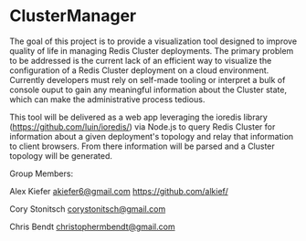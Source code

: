 # ClusterManager

The goal of this project is to provide a visualization tool designed to improve quality of life in managing Redis Cluster deployments. The primary problem to be addressed is the current lack of an efficient way to visualize the configuration of a Redis Cluster deployment on a cloud environment. Currently developers must rely on self-made tooling or interpret a bulk of console ouput to gain any meaningful information about the Cluster state, which can make the administrative process tedious.

This tool will be delivered as a web app leveraging the ioredis library (https://github.com/luin/ioredis/) via Node.js to query Redis Cluster for information about a given deployment's topology and relay that information to client browsers. From there information will be parsed and a Cluster topology will be generated.

Group Members: 

Alex Kiefer 
  akiefer6@gmail.com
  https://github.com/alkief/
  
Cory Stonitsch
  corystonitsch@gmail.com
  
Chris Bendt
  christophermbendt@gmail.com
